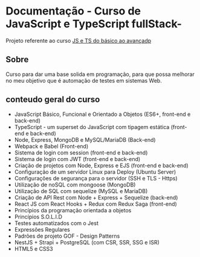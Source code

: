# Documentação - Curso de JavaScript e TypeScript fullStack- 

Projeto referente ao curso [JS e TS do básico ao avançadp](https://www.udemy.com/share/1026x83@sxhO61SAmg6R3cZPcsrLnGeum5NjAIGQcDCaWh5ekQbEkyAW3UDzRnFmoKZqHvKk/)


## Sobre
Curso para dar uma base solida em programação, para que possa melhorar no meu objetivo que é automação de testes em sistemas Web.


## conteudo geral do curso
- JavaScript Básico, Funcional e Orientado a Objetos (ES6+, front-end e back-end)
- TypeScript - um superset do JavaScript com tipagem estática (front-end e back-end)
- Node, Express, MongoDB e MySQL/MariaDB (Back-end)
- Webpack e Babel (Front-end)
- Sistema de login com session (front-end e back-end)
- Sistema de login com JWT (front-end e back-end)
- Criação de projetos com Node, Express e EJS (front-end e back-end)
- Configuração de um servidor Linux para Deploy (Ubuntu Server)
- Configurações de segurança para o servidor (SSH e TLS - Https)
- Utilização de noSQL com mongoose (MongoDB)
- Utilização de SQL com sequelize (MySQL e MariaDB)
- Criação de API Rest com Node + Express + Sequelize (back-end)
- React JS com React Hooks + Redux com Redux Saga (front-end)
- Princípios da programação orientada a objetos
- Princípios S.O.L.I.D
- Testes automatizados com o Jest
- Expressões Regulares 
- Padrões de projeto GOF - Design Patterns 
- NestJS + Strapi + PostgreSQL (com CSR, SSR, SSG e ISR)
- HTML5 e CSS3